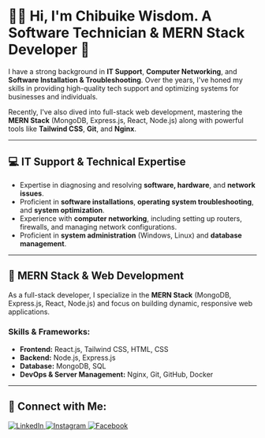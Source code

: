 <!--
**chibuikewis/chibuikewis** is a ✨ _special_ ✨ repository because its `README.md` (this file) appears on your GitHub profile.

Here are some ideas to get you started:

- 🔭 I’m currently working on ...
- 🌱 I’m currently learning ...
- 👯 I’m looking to collaborate on ...
- 🤔 I’m looking for help with ...
- 💬 Ask me about ...
- 📫 How to reach me: ...
- 😄 Pronouns: ...
- ⚡ Fun fact: ...
-->
# 👨‍💻 Hi, I'm Chibuike Wisdom. A Software Technician & MERN Stack Developer 🚀

I have a strong background in **IT Support**, **Computer Networking**, and **Software Installation & Troubleshooting**. Over the years, I've honed my skills in providing high-quality tech support and optimizing systems for businesses and individuals.

Recently, I've also dived into full-stack web development, mastering the **MERN Stack** (MongoDB, Express.js, React, Node.js) along with powerful tools like **Tailwind CSS**, **Git**, and **Nginx**.

---

## 💻 IT Support & Technical Expertise
- Expertise in diagnosing and resolving **software, hardware**, and **network issues**.
- Proficient in **software installations**, **operating system troubleshooting**, and **system optimization**.
- Experience with **computer networking**, including setting up routers, firewalls, and managing network configurations.
- Proficient in **system administration** (Windows, Linux) and **database management**.

---

## 🚀 MERN Stack & Web Development
As a full-stack developer, I specialize in the **MERN Stack** (MongoDB, Express.js, React, Node.js) and focus on building dynamic, responsive web applications.

### Skills & Frameworks:
- **Frontend:** React.js, Tailwind CSS, HTML, CSS
- **Backend:** Node.js, Express.js
- **Database:** MongoDB, SQL
- **DevOps & Server Management:** Nginx, Git, GitHub, Docker

<!--### My Projects:
1. [**Task Manager App**](https://github.com/johndoe/task-manager) - A full-stack web app with user authentication and a MongoDB backend.
2. [**Personal Blog**](https://github.com/johndoe/personal-blog) - Built with **React** and **Tailwind CSS**, with **Node.js** API for content management.
3. [**E-Commerce Website**](https://github.com/johndoe/e-commerce-app) - A complete e-commerce app using **React**, **Redux**, and **MongoDB**.
-->
---

## 📱 Connect with Me:
<a href="[https://www.linkedin.com/in/chibuike-w-a1b951301?utm_source=share&utm_campaign=share_via&utm_content=profile&utm_medium=android_app](https://www.linkedin.com/in/chibuike-w-a1b951301)" target="_blank">
  <img src="https://img.shields.io/badge/LinkedIn-0077B5?style=for-the-badge&logo=linkedin&logoColor=white" alt="LinkedIn">
</a>
<a href="https://www.instagram.com/evans_wis?igsh=MTUxZzliNTR1MjJiZg=" target="_blank">
  <img src="https://img.shields.io/badge/Instagram-E4405F?style=for-the-badge&logo=instagram&logoColor=white" alt="Instagram">
</a>
<a href="https://www.facebook.com/profile.php?id=100070986080793" target="_blank">
  <img src="https://img.shields.io/badge/Facebook-1877F2?style=for-the-badge&logo=facebook&logoColor=white" alt="Facebook">
</a>
<!-- <a href="https://johndoe.com" target="_blank">
  <img src="https://img.shields.io/badge/Website-000000?style=for-the-badge&logo=wordpress&logoColor=white" alt="Website">
</a> -->
